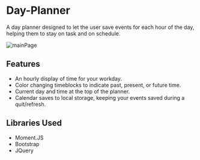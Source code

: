 # Day-Planner
A day planner designed to let the user save events for each hour of the day, helping them to stay on task and on schedule.  


![mainPage](https://i.imgur.com/GcrakMu.png)

## Features

* An hourly display of time for your workday.
* Color changing timeblocks to indicate past, present, or future time.
* Current day and time at the top of the planner.
* Calendar saves to local storage, keeping your events saved during a quit/refresh.

## Libraries Used

* Moment.JS
* Bootstrap
* JQuery

